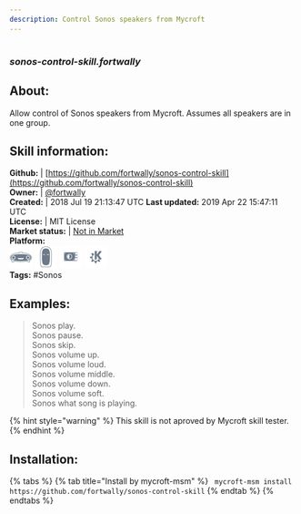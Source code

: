 ```yaml
---    
description: Control Sonos speakers from Mycroft  
---    
```

#   
### _sonos-control-skill.fortwally_  
## About:  
Allow control of Sonos speakers from Mycroft.
Assumes all speakers are in one group.

## Skill information:  
**Github:** | [https://github.com/fortwally/sonos-control-skill](https://github.com/fortwally/sonos-control-skill)  
**Owner:** | [@fortwally](https://github.com/fortwally)  
**Created:** | 2018 Jul 19 21:13:47 UTC  **Last updated:** 2019 Apr 22 15:47:11 UTC  
**License:** | MIT License  
**Market status:** | [Not in Market](https://market.mycroft.ai/skill/)  
**Platform:**  
 ![](../.gitbook/assets/mark-1-icon.png)  ![](../.gitbook/assets/mark-2-icon.png)  ![](../.gitbook/assets/picroft-icon.png)  ![](../.gitbook/assets/kde.png)   
**Tags:** \#Sonos   
## Examples:  
> Sonos play.  
> Sonos pause.  
> Sonos skip.  
> Sonos volume up.  
> Sonos volume loud.  
> Sonos volume middle.  
> Sonos volume down.  
> Sonos volume soft.  
> Sonos what song is playing.  
  
{% hint style="warning" %}
This skill is not aproved by Mycroft skill tester.
{% endhint %}
    
## Installation:  
{% tabs %}
{% tab title="Install by mycroft-msm" %}
``` mycroft-msm install https://github.com/fortwally/sonos-control-skill```
{% endtab %}
  {% endtabs %}
  